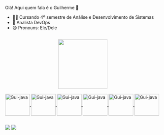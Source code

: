Olá! Aqui quem fala é o Guilherme 🤟


- 🧑‍🎓 Cursando 4º semestre de Análise e Desenvolvimento de Sistemas
- 👯 Analista DevOps
- 😄 Pronouns: Ele/Dele

##

<div align="center">
  <a href="https://github.com/guuimartins">
<!--   <img height="160em" src="https://github-readme-stats.vercel.app/api?username=guuimartins&show_icons=true&theme=dark&include_all_commits=true&count_private=true"/> -->
  <img height="160em" src="https://github-readme-stats.vercel.app/api/top-langs/?username=guuimartins&layout=compact&langs_count=7&theme=dark"/>
</div>

  
  <div style="display: inline_block"><br>
<!--   <img align="center" alt="Gui-java" height="70" width="80" src="https://cdn.jsdelivr.net/gh/devicons/devicon/icons/java/java-original-wordmark.svg"> -->
  <img align="center" alt="Gui-java" height="70" width="80" src="https://cdn.jsdelivr.net/gh/devicons/devicon/icons/docker/docker-original-wordmark.svg" />
  <img align="center" alt="Gui-java" height="70" width="80" src="https://cdn.jsdelivr.net/gh/devicons/devicon/icons/linux/linux-original.svg" />
  <img align="center" alt="Gui-java" height="70" width="80" src="https://cdn.jsdelivr.net/gh/devicons/devicon/icons/git/git-original-wordmark.svg" />
  <img align="center" alt="Gui-java" height="70" width="80" src="https://cdn.jsdelivr.net/gh/devicons/devicon/icons/gitlab/gitlab-original-wordmark.svg" />
  <img align="center" alt="Gui-java" height="70" width="80" src="https://cdn.jsdelivr.net/gh/devicons/devicon/icons/nginx/nginx-original.svg" />
  <img align="center" alt="Gui-java" height="70" width="80" src="https://cdn.jsdelivr.net/gh/devicons/devicon/icons/bash/bash-plain.svg" />
    
</div>
  
  ##
  
  <div>
    <a href="https://www.linkedin.com/in/guilherme-martins-chavenco-bb4056165/" target="_blank"><img src="https://img.shields.io/badge/-LinkedIn-%230077B5?style=for-the-badge&logo=linkedin&logoColor=white" target="_blank"></a> 
  <a href = "mailto:g.martins882@gmail.com"><img src="https://img.shields.io/badge/Gmail-D14836?style=for-the-badge&logo=gmail&logoColor=white" target="_blank"></a>
  </div>
